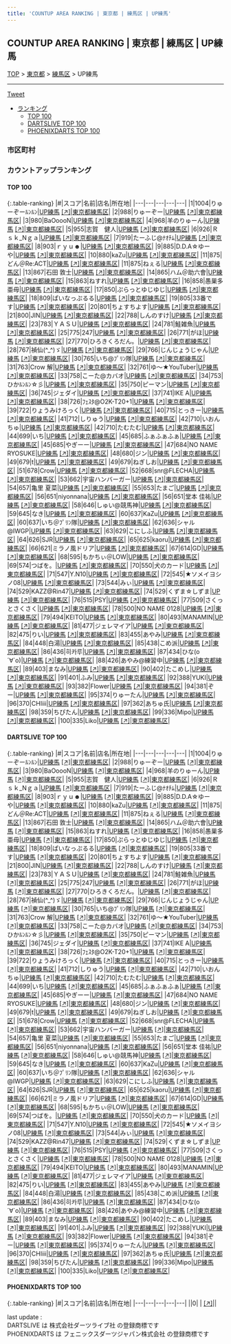 ```yaml
---
title: 'COUNTUP AREA RANKING | 東京都 | 練馬区 | UP練馬'
---
```

## COUNTUP AREA RANKING | 東京都 | 練馬区 | UP練馬

[TOP](/darts/rank/) > [東京都](/darts/rank/東京都/) > [練馬区](/darts/rank/東京都/練馬区/) > UP練馬

___

<a href="https://twitter.com/share?ref_src=twsrc%5Etfw" data-text="COUNTUP AREA RANKING | 東京都練馬区UP練馬" class="twitter-share-button" data-hashtags="DARTSLIVE,PHOENIXDARTS,darts,ダーツ" data-show-count="false">Tweet</a>

* [ランキング](#カウントアップランキング)
    * [TOP 100](#top-100)
    * [DARTSLIVE TOP 100](#dartslive-top-100)
    * [PHOENIXDARTS TOP 100](#phoenixdarts-top-100)

### 市区町村

<ul>

</ul>

### カウントアップランキング

#### TOP 100



{:.table-ranking}
|#|スコア|名前|店名|所在地|
|---|---|---|---|---|
|1|1004|<span class="rank-name-dl">りゅーぞーﾙﾝﾙﾝ</span>|<a href="/darts/rank/shops/e442c3421eeb01bbfec1ae84bb28bd87.html">UP練馬</a> <a href="https://search.dartslive.com/jp/shop/e442c3421eeb01bbfec1ae84bb28bd87">[↗]</a>|<a href="/darts/rank/東京都/練馬区">東京都練馬区</a>|
|2|988|<span class="rank-name-dl">りゅーぞー</span>|<a href="/darts/rank/shops/e442c3421eeb01bbfec1ae84bb28bd87.html">UP練馬</a> <a href="https://search.dartslive.com/jp/shop/e442c3421eeb01bbfec1ae84bb28bd87">[↗]</a>|<a href="/darts/rank/東京都/練馬区">東京都練馬区</a>|
|3|980|<span class="rank-name-dl">BaOoooN</span>|<a href="/darts/rank/shops/e442c3421eeb01bbfec1ae84bb28bd87.html">UP練馬</a> <a href="https://search.dartslive.com/jp/shop/e442c3421eeb01bbfec1ae84bb28bd87">[↗]</a>|<a href="/darts/rank/東京都/練馬区">東京都練馬区</a>|
|4|968|<span class="rank-name-dl">羊のりゅーん</span>|<a href="/darts/rank/shops/e442c3421eeb01bbfec1ae84bb28bd87.html">UP練馬</a> <a href="https://search.dartslive.com/jp/shop/e442c3421eeb01bbfec1ae84bb28bd87">[↗]</a>|<a href="/darts/rank/東京都/練馬区">東京都練馬区</a>|
|5|955|<span class="rank-name-dl">志賀　健人</span>|<a href="/darts/rank/shops/e442c3421eeb01bbfec1ae84bb28bd87.html">UP練馬</a> <a href="https://search.dartslive.com/jp/shop/e442c3421eeb01bbfec1ae84bb28bd87">[↗]</a>|<a href="/darts/rank/東京都/練馬区">東京都練馬区</a>|
|6|926|<span class="rank-name-dl">Ｒｓｋ_Nｇａ</span>|<a href="/darts/rank/shops/e442c3421eeb01bbfec1ae84bb28bd87.html">UP練馬</a> <a href="https://search.dartslive.com/jp/shop/e442c3421eeb01bbfec1ae84bb28bd87">[↗]</a>|<a href="/darts/rank/東京都/練馬区">東京都練馬区</a>|
|7|919|<span class="rank-name-dl">たーふじ@ﾅｵﾁﾑ</span>|<a href="/darts/rank/shops/e442c3421eeb01bbfec1ae84bb28bd87.html">UP練馬</a> <a href="https://search.dartslive.com/jp/shop/e442c3421eeb01bbfec1ae84bb28bd87">[↗]</a>|<a href="/darts/rank/東京都/練馬区">東京都練馬区</a>|
|8|903|<span class="rank-name-dl">ｒｙｕ☻</span>|<a href="/darts/rank/shops/e442c3421eeb01bbfec1ae84bb28bd87.html">UP練馬</a> <a href="https://search.dartslive.com/jp/shop/e442c3421eeb01bbfec1ae84bb28bd87">[↗]</a>|<a href="/darts/rank/東京都/練馬区">東京都練馬区</a>|
|9|885|<span class="rank-name-dl">D.D.A☆ゆーや</span>|<a href="/darts/rank/shops/e442c3421eeb01bbfec1ae84bb28bd87.html">UP練馬</a> <a href="https://search.dartslive.com/jp/shop/e442c3421eeb01bbfec1ae84bb28bd87">[↗]</a>|<a href="/darts/rank/東京都/練馬区">東京都練馬区</a>|
|10|880|<span class="rank-name-dl">kaZu</span>|<a href="/darts/rank/shops/e442c3421eeb01bbfec1ae84bb28bd87.html">UP練馬</a> <a href="https://search.dartslive.com/jp/shop/e442c3421eeb01bbfec1ae84bb28bd87">[↗]</a>|<a href="/darts/rank/東京都/練馬区">東京都練馬区</a>|
|11|875|<span class="rank-name-dl">どん＠Re:ACT</span>|<a href="/darts/rank/shops/e442c3421eeb01bbfec1ae84bb28bd87.html">UP練馬</a> <a href="https://search.dartslive.com/jp/shop/e442c3421eeb01bbfec1ae84bb28bd87">[↗]</a>|<a href="/darts/rank/東京都/練馬区">東京都練馬区</a>|
|11|875|<span class="rank-name-dl">ねぇる</span>|<a href="/darts/rank/shops/e442c3421eeb01bbfec1ae84bb28bd87.html">UP練馬</a> <a href="https://search.dartslive.com/jp/shop/e442c3421eeb01bbfec1ae84bb28bd87">[↗]</a>|<a href="/darts/rank/東京都/練馬区">東京都練馬区</a>|
|13|867|<span class="rank-name-dl">石田 敦士</span>|<a href="/darts/rank/shops/e442c3421eeb01bbfec1ae84bb28bd87.html">UP練馬</a> <a href="https://search.dartslive.com/jp/shop/e442c3421eeb01bbfec1ae84bb28bd87">[↗]</a>|<a href="/darts/rank/東京都/練馬区">東京都練馬区</a>|
|14|865|<span class="rank-name-dl">ハム＠助六會</span>|<a href="/darts/rank/shops/e442c3421eeb01bbfec1ae84bb28bd87.html">UP練馬</a> <a href="https://search.dartslive.com/jp/shop/e442c3421eeb01bbfec1ae84bb28bd87">[↗]</a>|<a href="/darts/rank/東京都/練馬区">東京都練馬区</a>|
|15|863|<span class="rank-name-dl">ねすれ</span>|<a href="/darts/rank/shops/e442c3421eeb01bbfec1ae84bb28bd87.html">UP練馬</a> <a href="https://search.dartslive.com/jp/shop/e442c3421eeb01bbfec1ae84bb28bd87">[↗]</a>|<a href="/darts/rank/東京都/練馬区">東京都練馬区</a>|
|16|858|<span class="rank-name-dl">愚巣多亜毋</span>|<a href="/darts/rank/shops/e442c3421eeb01bbfec1ae84bb28bd87.html">UP練馬</a> <a href="https://search.dartslive.com/jp/shop/e442c3421eeb01bbfec1ae84bb28bd87">[↗]</a>|<a href="/darts/rank/東京都/練馬区">東京都練馬区</a>|
|17|850|<span class="rank-name-dl">ぷらっとゆじゆじ</span>|<a href="/darts/rank/shops/e442c3421eeb01bbfec1ae84bb28bd87.html">UP練馬</a> <a href="https://search.dartslive.com/jp/shop/e442c3421eeb01bbfec1ae84bb28bd87">[↗]</a>|<a href="/darts/rank/東京都/練馬区">東京都練馬区</a>|
|18|809|<span class="rank-name-dl">ぱいなっぷるる</span>|<a href="/darts/rank/shops/e442c3421eeb01bbfec1ae84bb28bd87.html">UP練馬</a> <a href="https://search.dartslive.com/jp/shop/e442c3421eeb01bbfec1ae84bb28bd87">[↗]</a>|<a href="/darts/rank/東京都/練馬区">東京都練馬区</a>|
|19|805|<span class="rank-name-dl">33番です</span>|<a href="/darts/rank/shops/e442c3421eeb01bbfec1ae84bb28bd87.html">UP練馬</a> <a href="https://search.dartslive.com/jp/shop/e442c3421eeb01bbfec1ae84bb28bd87">[↗]</a>|<a href="/darts/rank/東京都/練馬区">東京都練馬区</a>|
|20|801|<span class="rank-name-dl">ちょすちよす</span>|<a href="/darts/rank/shops/e442c3421eeb01bbfec1ae84bb28bd87.html">UP練馬</a> <a href="https://search.dartslive.com/jp/shop/e442c3421eeb01bbfec1ae84bb28bd87">[↗]</a>|<a href="/darts/rank/東京都/練馬区">東京都練馬区</a>|
|21|800|<span class="rank-name-dl">JIN</span>|<a href="/darts/rank/shops/e442c3421eeb01bbfec1ae84bb28bd87.html">UP練馬</a> <a href="https://search.dartslive.com/jp/shop/e442c3421eeb01bbfec1ae84bb28bd87">[↗]</a>|<a href="/darts/rank/東京都/練馬区">東京都練馬区</a>|
|22|788|<span class="rank-name-dl">しんのすけ</span>|<a href="/darts/rank/shops/e442c3421eeb01bbfec1ae84bb28bd87.html">UP練馬</a> <a href="https://search.dartslive.com/jp/shop/e442c3421eeb01bbfec1ae84bb28bd87">[↗]</a>|<a href="/darts/rank/東京都/練馬区">東京都練馬区</a>|
|23|783|<span class="rank-name-dl">ＹＡＳＵ</span>|<a href="/darts/rank/shops/e442c3421eeb01bbfec1ae84bb28bd87.html">UP練馬</a> <a href="https://search.dartslive.com/jp/shop/e442c3421eeb01bbfec1ae84bb28bd87">[↗]</a>|<a href="/darts/rank/東京都/練馬区">東京都練馬区</a>|
|24|781|<span class="rank-name-dl">鮭雑魚</span>|<a href="/darts/rank/shops/e442c3421eeb01bbfec1ae84bb28bd87.html">UP練馬</a> <a href="https://search.dartslive.com/jp/shop/e442c3421eeb01bbfec1ae84bb28bd87">[↗]</a>|<a href="/darts/rank/東京都/練馬区">東京都練馬区</a>|
|25|775|<span class="rank-name-dl">247</span>|<a href="/darts/rank/shops/e442c3421eeb01bbfec1ae84bb28bd87.html">UP練馬</a> <a href="https://search.dartslive.com/jp/shop/e442c3421eeb01bbfec1ae84bb28bd87">[↗]</a>|<a href="/darts/rank/東京都/練馬区">東京都練馬区</a>|
|26|771|<span class="rank-name-dl">がほ</span>|<a href="/darts/rank/shops/e442c3421eeb01bbfec1ae84bb28bd87.html">UP練馬</a> <a href="https://search.dartslive.com/jp/shop/e442c3421eeb01bbfec1ae84bb28bd87">[↗]</a>|<a href="/darts/rank/東京都/練馬区">東京都練馬区</a>|
|27|770|<span class="rank-name-dl">ひろきくろだん。</span>|<a href="/darts/rank/shops/e442c3421eeb01bbfec1ae84bb28bd87.html">UP練馬</a> <a href="https://search.dartslive.com/jp/shop/e442c3421eeb01bbfec1ae84bb28bd87">[↗]</a>|<a href="/darts/rank/東京都/練馬区">東京都練馬区</a>|
|28|767|<span class="rank-name-dl">禎仙(^_^)ゞ</span>|<a href="/darts/rank/shops/e442c3421eeb01bbfec1ae84bb28bd87.html">UP練馬</a> <a href="https://search.dartslive.com/jp/shop/e442c3421eeb01bbfec1ae84bb28bd87">[↗]</a>|<a href="/darts/rank/東京都/練馬区">東京都練馬区</a>|
|29|766|<span class="rank-name-dl">じんじょうじゃん</span>|<a href="/darts/rank/shops/e442c3421eeb01bbfec1ae84bb28bd87.html">UP練馬</a> <a href="https://search.dartslive.com/jp/shop/e442c3421eeb01bbfec1ae84bb28bd87">[↗]</a>|<a href="/darts/rank/東京都/練馬区">東京都練馬区</a>|
|30|765|<span class="rank-name-dl">いち@ﾌﾟﾘﾝ隊</span>|<a href="/darts/rank/shops/e442c3421eeb01bbfec1ae84bb28bd87.html">UP練馬</a> <a href="https://search.dartslive.com/jp/shop/e442c3421eeb01bbfec1ae84bb28bd87">[↗]</a>|<a href="/darts/rank/東京都/練馬区">東京都練馬区</a>|
|31|763|<span class="rank-name-dl">Crow 解</span>|<a href="/darts/rank/shops/e442c3421eeb01bbfec1ae84bb28bd87.html">UP練馬</a> <a href="https://search.dartslive.com/jp/shop/e442c3421eeb01bbfec1ae84bb28bd87">[↗]</a>|<a href="/darts/rank/東京都/練馬区">東京都練馬区</a>|
|32|761|<span class="rank-name-dl">ゆ〜★YouTuber</span>|<a href="/darts/rank/shops/e442c3421eeb01bbfec1ae84bb28bd87.html">UP練馬</a> <a href="https://search.dartslive.com/jp/shop/e442c3421eeb01bbfec1ae84bb28bd87">[↗]</a>|<a href="/darts/rank/東京都/練馬区">東京都練馬区</a>|
|33|758|<span class="rank-name-dl">こーた@カバオ</span>|<a href="/darts/rank/shops/e442c3421eeb01bbfec1ae84bb28bd87.html">UP練馬</a> <a href="https://search.dartslive.com/jp/shop/e442c3421eeb01bbfec1ae84bb28bd87">[↗]</a>|<a href="/darts/rank/東京都/練馬区">東京都練馬区</a>|
|34|753|<span class="rank-name-dl">ひかﾙﾝﾙﾝ☆彡</span>|<a href="/darts/rank/shops/e442c3421eeb01bbfec1ae84bb28bd87.html">UP練馬</a> <a href="https://search.dartslive.com/jp/shop/e442c3421eeb01bbfec1ae84bb28bd87">[↗]</a>|<a href="/darts/rank/東京都/練馬区">東京都練馬区</a>|
|35|750|<span class="rank-name-dl">ピーマン</span>|<a href="/darts/rank/shops/e442c3421eeb01bbfec1ae84bb28bd87.html">UP練馬</a> <a href="https://search.dartslive.com/jp/shop/e442c3421eeb01bbfec1ae84bb28bd87">[↗]</a>|<a href="/darts/rank/東京都/練馬区">東京都練馬区</a>|
|36|745|<span class="rank-name-dl">ジェダイ</span>|<a href="/darts/rank/shops/e442c3421eeb01bbfec1ae84bb28bd87.html">UP練馬</a> <a href="https://search.dartslive.com/jp/shop/e442c3421eeb01bbfec1ae84bb28bd87">[↗]</a>|<a href="/darts/rank/東京都/練馬区">東京都練馬区</a>|
|37|741|<span class="rank-name-dl">IKE A</span>|<a href="/darts/rank/shops/e442c3421eeb01bbfec1ae84bb28bd87.html">UP練馬</a> <a href="https://search.dartslive.com/jp/shop/e442c3421eeb01bbfec1ae84bb28bd87">[↗]</a>|<a href="/darts/rank/東京都/練馬区">東京都練馬区</a>|
|38|726|<span class="rank-name-dl">ﾌｪｽﾀ@O2K-T20+1</span>|<a href="/darts/rank/shops/e442c3421eeb01bbfec1ae84bb28bd87.html">UP練馬</a> <a href="https://search.dartslive.com/jp/shop/e442c3421eeb01bbfec1ae84bb28bd87">[↗]</a>|<a href="/darts/rank/東京都/練馬区">東京都練馬区</a>|
|39|722|<span class="rank-name-dl">りょうみけろっく</span>|<a href="/darts/rank/shops/e442c3421eeb01bbfec1ae84bb28bd87.html">UP練馬</a> <a href="https://search.dartslive.com/jp/shop/e442c3421eeb01bbfec1ae84bb28bd87">[↗]</a>|<a href="/darts/rank/東京都/練馬区">東京都練馬区</a>|
|40|715|<span class="rank-name-dl">とっきー</span>|<a href="/darts/rank/shops/e442c3421eeb01bbfec1ae84bb28bd87.html">UP練馬</a> <a href="https://search.dartslive.com/jp/shop/e442c3421eeb01bbfec1ae84bb28bd87">[↗]</a>|<a href="/darts/rank/東京都/練馬区">東京都練馬区</a>|
|41|712|<span class="rank-name-dl">しりゅう</span>|<a href="/darts/rank/shops/e442c3421eeb01bbfec1ae84bb28bd87.html">UP練馬</a> <a href="https://search.dartslive.com/jp/shop/e442c3421eeb01bbfec1ae84bb28bd87">[↗]</a>|<a href="/darts/rank/東京都/練馬区">東京都練馬区</a>|
|42|710|<span class="rank-name-dl">いおんちゅ</span>|<a href="/darts/rank/shops/e442c3421eeb01bbfec1ae84bb28bd87.html">UP練馬</a> <a href="https://search.dartslive.com/jp/shop/e442c3421eeb01bbfec1ae84bb28bd87">[↗]</a>|<a href="/darts/rank/東京都/練馬区">東京都練馬区</a>|
|42|710|<span class="rank-name-dl">たむたむ</span>|<a href="/darts/rank/shops/e442c3421eeb01bbfec1ae84bb28bd87.html">UP練馬</a> <a href="https://search.dartslive.com/jp/shop/e442c3421eeb01bbfec1ae84bb28bd87">[↗]</a>|<a href="/darts/rank/東京都/練馬区">東京都練馬区</a>|
|44|699|<span class="rank-name-dl">いち</span>|<a href="/darts/rank/shops/e442c3421eeb01bbfec1ae84bb28bd87.html">UP練馬</a> <a href="https://search.dartslive.com/jp/shop/e442c3421eeb01bbfec1ae84bb28bd87">[↗]</a>|<a href="/darts/rank/東京都/練馬区">東京都練馬区</a>|
|45|685|<span class="rank-name-dl">ふぁふぁふぁ</span>|<a href="/darts/rank/shops/e442c3421eeb01bbfec1ae84bb28bd87.html">UP練馬</a> <a href="https://search.dartslive.com/jp/shop/e442c3421eeb01bbfec1ae84bb28bd87">[↗]</a>|<a href="/darts/rank/東京都/練馬区">東京都練馬区</a>|
|45|685|<span class="rank-name-dl">やぎーー</span>|<a href="/darts/rank/shops/e442c3421eeb01bbfec1ae84bb28bd87.html">UP練馬</a> <a href="https://search.dartslive.com/jp/shop/e442c3421eeb01bbfec1ae84bb28bd87">[↗]</a>|<a href="/darts/rank/東京都/練馬区">東京都練馬区</a>|
|47|684|<span class="rank-name-dl">NO NAME RYOSUKE</span>|<a href="/darts/rank/shops/e442c3421eeb01bbfec1ae84bb28bd87.html">UP練馬</a> <a href="https://search.dartslive.com/jp/shop/e442c3421eeb01bbfec1ae84bb28bd87">[↗]</a>|<a href="/darts/rank/東京都/練馬区">東京都練馬区</a>|
|48|680|<span class="rank-name-dl">ジン</span>|<a href="/darts/rank/shops/e442c3421eeb01bbfec1ae84bb28bd87.html">UP練馬</a> <a href="https://search.dartslive.com/jp/shop/e442c3421eeb01bbfec1ae84bb28bd87">[↗]</a>|<a href="/darts/rank/東京都/練馬区">東京都練馬区</a>|
|49|679|<span class="rank-name-dl">t</span>|<a href="/darts/rank/shops/e442c3421eeb01bbfec1ae84bb28bd87.html">UP練馬</a> <a href="https://search.dartslive.com/jp/shop/e442c3421eeb01bbfec1ae84bb28bd87">[↗]</a>|<a href="/darts/rank/東京都/練馬区">東京都練馬区</a>|
|49|679|<span class="rank-name-dl">ねぎしお</span>|<a href="/darts/rank/shops/e442c3421eeb01bbfec1ae84bb28bd87.html">UP練馬</a> <a href="https://search.dartslive.com/jp/shop/e442c3421eeb01bbfec1ae84bb28bd87">[↗]</a>|<a href="/darts/rank/東京都/練馬区">東京都練馬区</a>|
|51|678|<span class="rank-name-dl">Crow</span>|<a href="/darts/rank/shops/e442c3421eeb01bbfec1ae84bb28bd87.html">UP練馬</a> <a href="https://search.dartslive.com/jp/shop/e442c3421eeb01bbfec1ae84bb28bd87">[↗]</a>|<a href="/darts/rank/東京都/練馬区">東京都練馬区</a>|
|52|668|<span class="rank-name-dl">snr@FLECHA</span>|<a href="/darts/rank/shops/e442c3421eeb01bbfec1ae84bb28bd87.html">UP練馬</a> <a href="https://search.dartslive.com/jp/shop/e442c3421eeb01bbfec1ae84bb28bd87">[↗]</a>|<a href="/darts/rank/東京都/練馬区">東京都練馬区</a>|
|53|662|<span class="rank-name-dl">宇宙ハンバーガー</span>|<a href="/darts/rank/shops/e442c3421eeb01bbfec1ae84bb28bd87.html">UP練馬</a> <a href="https://search.dartslive.com/jp/shop/e442c3421eeb01bbfec1ae84bb28bd87">[↗]</a>|<a href="/darts/rank/東京都/練馬区">東京都練馬区</a>|
|54|657|<span class="rank-name-dl">亀里 夏菜</span>|<a href="/darts/rank/shops/e442c3421eeb01bbfec1ae84bb28bd87.html">UP練馬</a> <a href="https://search.dartslive.com/jp/shop/e442c3421eeb01bbfec1ae84bb28bd87">[↗]</a>|<a href="/darts/rank/東京都/練馬区">東京都練馬区</a>|
|55|653|<span class="rank-name-dl">たまご</span>|<a href="/darts/rank/shops/e442c3421eeb01bbfec1ae84bb28bd87.html">UP練馬</a> <a href="https://search.dartslive.com/jp/shop/e442c3421eeb01bbfec1ae84bb28bd87">[↗]</a>|<a href="/darts/rank/東京都/練馬区">東京都練馬区</a>|
|56|651|<span class="rank-name-dl">niyonnana</span>|<a href="/darts/rank/shops/e442c3421eeb01bbfec1ae84bb28bd87.html">UP練馬</a> <a href="https://search.dartslive.com/jp/shop/e442c3421eeb01bbfec1ae84bb28bd87">[↗]</a>|<a href="/darts/rank/東京都/練馬区">東京都練馬区</a>|
|56|651|<span class="rank-name-dl">堂本 佳祐</span>|<a href="/darts/rank/shops/e442c3421eeb01bbfec1ae84bb28bd87.html">UP練馬</a> <a href="https://search.dartslive.com/jp/shop/e442c3421eeb01bbfec1ae84bb28bd87">[↗]</a>|<a href="/darts/rank/東京都/練馬区">東京都練馬区</a>|
|58|646|<span class="rank-name-dl">しゅい@競馬神</span>|<a href="/darts/rank/shops/e442c3421eeb01bbfec1ae84bb28bd87.html">UP練馬</a> <a href="https://search.dartslive.com/jp/shop/e442c3421eeb01bbfec1ae84bb28bd87">[↗]</a>|<a href="/darts/rank/東京都/練馬区">東京都練馬区</a>|
|59|645|<span class="rank-name-dl">なき</span>|<a href="/darts/rank/shops/e442c3421eeb01bbfec1ae84bb28bd87.html">UP練馬</a> <a href="https://search.dartslive.com/jp/shop/e442c3421eeb01bbfec1ae84bb28bd87">[↗]</a>|<a href="/darts/rank/東京都/練馬区">東京都練馬区</a>|
|60|637|<span class="rank-name-dl">KaZu</span>|<a href="/darts/rank/shops/e442c3421eeb01bbfec1ae84bb28bd87.html">UP練馬</a> <a href="https://search.dartslive.com/jp/shop/e442c3421eeb01bbfec1ae84bb28bd87">[↗]</a>|<a href="/darts/rank/東京都/練馬区">東京都練馬区</a>|
|60|637|<span class="rank-name-dl">いち＠ﾌﾟﾘﾝ隊</span>|<a href="/darts/rank/shops/e442c3421eeb01bbfec1ae84bb28bd87.html">UP練馬</a> <a href="https://search.dartslive.com/jp/shop/e442c3421eeb01bbfec1ae84bb28bd87">[↗]</a>|<a href="/darts/rank/東京都/練馬区">東京都練馬区</a>|
|62|636|<span class="rank-name-dl">シャル@IWGP</span>|<a href="/darts/rank/shops/e442c3421eeb01bbfec1ae84bb28bd87.html">UP練馬</a> <a href="https://search.dartslive.com/jp/shop/e442c3421eeb01bbfec1ae84bb28bd87">[↗]</a>|<a href="/darts/rank/東京都/練馬区">東京都練馬区</a>|
|63|629|<span class="rank-name-dl">こにしふ</span>|<a href="/darts/rank/shops/e442c3421eeb01bbfec1ae84bb28bd87.html">UP練馬</a> <a href="https://search.dartslive.com/jp/shop/e442c3421eeb01bbfec1ae84bb28bd87">[↗]</a>|<a href="/darts/rank/東京都/練馬区">東京都練馬区</a>|
|64|626|<span class="rank-name-dl">SJR</span>|<a href="/darts/rank/shops/e442c3421eeb01bbfec1ae84bb28bd87.html">UP練馬</a> <a href="https://search.dartslive.com/jp/shop/e442c3421eeb01bbfec1ae84bb28bd87">[↗]</a>|<a href="/darts/rank/東京都/練馬区">東京都練馬区</a>|
|65|625|<span class="rank-name-dl">kaoru</span>|<a href="/darts/rank/shops/e442c3421eeb01bbfec1ae84bb28bd87.html">UP練馬</a> <a href="https://search.dartslive.com/jp/shop/e442c3421eeb01bbfec1ae84bb28bd87">[↗]</a>|<a href="/darts/rank/東京都/練馬区">東京都練馬区</a>|
|66|621|<span class="rank-name-dl">ミラノ風ドリア</span>|<a href="/darts/rank/shops/e442c3421eeb01bbfec1ae84bb28bd87.html">UP練馬</a> <a href="https://search.dartslive.com/jp/shop/e442c3421eeb01bbfec1ae84bb28bd87">[↗]</a>|<a href="/darts/rank/東京都/練馬区">東京都練馬区</a>|
|67|614|<span class="rank-name-dl">GD</span>|<a href="/darts/rank/shops/e442c3421eeb01bbfec1ae84bb28bd87.html">UP練馬</a> <a href="https://search.dartslive.com/jp/shop/e442c3421eeb01bbfec1ae84bb28bd87">[↗]</a>|<a href="/darts/rank/東京都/練馬区">東京都練馬区</a>|
|68|595|<span class="rank-name-dl">もかちぃ＠LOW</span>|<a href="/darts/rank/shops/e442c3421eeb01bbfec1ae84bb28bd87.html">UP練馬</a> <a href="https://search.dartslive.com/jp/shop/e442c3421eeb01bbfec1ae84bb28bd87">[↗]</a>|<a href="/darts/rank/東京都/練馬区">東京都練馬区</a>|
|69|574|<span class="rank-name-dl">つばを。</span>|<a href="/darts/rank/shops/e442c3421eeb01bbfec1ae84bb28bd87.html">UP練馬</a> <a href="https://search.dartslive.com/jp/shop/e442c3421eeb01bbfec1ae84bb28bd87">[↗]</a>|<a href="/darts/rank/東京都/練馬区">東京都練馬区</a>|
|70|550|<span class="rank-name-dl">犬のカード</span>|<a href="/darts/rank/shops/e442c3421eeb01bbfec1ae84bb28bd87.html">UP練馬</a> <a href="https://search.dartslive.com/jp/shop/e442c3421eeb01bbfec1ae84bb28bd87">[↗]</a>|<a href="/darts/rank/東京都/練馬区">東京都練馬区</a>|
|71|547|<span class="rank-name-dl">Y.N10</span>|<a href="/darts/rank/shops/e442c3421eeb01bbfec1ae84bb28bd87.html">UP練馬</a> <a href="https://search.dartslive.com/jp/shop/e442c3421eeb01bbfec1ae84bb28bd87">[↗]</a>|<a href="/darts/rank/東京都/練馬区">東京都練馬区</a>|
|72|545|<span class="rank-name-dl">★ソメイヨシノ08</span>|<a href="/darts/rank/shops/e442c3421eeb01bbfec1ae84bb28bd87.html">UP練馬</a> <a href="https://search.dartslive.com/jp/shop/e442c3421eeb01bbfec1ae84bb28bd87">[↗]</a>|<a href="/darts/rank/東京都/練馬区">東京都練馬区</a>|
|73|544|<span class="rank-name-dl">みぃ</span>|<a href="/darts/rank/shops/e442c3421eeb01bbfec1ae84bb28bd87.html">UP練馬</a> <a href="https://search.dartslive.com/jp/shop/e442c3421eeb01bbfec1ae84bb28bd87">[↗]</a>|<a href="/darts/rank/東京都/練馬区">東京都練馬区</a>|
|74|529|<span class="rank-name-dl">KAZZ@Rin47</span>|<a href="/darts/rank/shops/e442c3421eeb01bbfec1ae84bb28bd87.html">UP練馬</a> <a href="https://search.dartslive.com/jp/shop/e442c3421eeb01bbfec1ae84bb28bd87">[↗]</a>|<a href="/darts/rank/東京都/練馬区">東京都練馬区</a>|
|74|529|<span class="rank-name-dl">くずま☆しずま</span>|<a href="/darts/rank/shops/e442c3421eeb01bbfec1ae84bb28bd87.html">UP練馬</a> <a href="https://search.dartslive.com/jp/shop/e442c3421eeb01bbfec1ae84bb28bd87">[↗]</a>|<a href="/darts/rank/東京都/練馬区">東京都練馬区</a>|
|76|515|<span class="rank-name-dl">PSY</span>|<a href="/darts/rank/shops/e442c3421eeb01bbfec1ae84bb28bd87.html">UP練馬</a> <a href="https://search.dartslive.com/jp/shop/e442c3421eeb01bbfec1ae84bb28bd87">[↗]</a>|<a href="/darts/rank/東京都/練馬区">東京都練馬区</a>|
|77|509|<span class="rank-name-dl">さくっとさくさく</span>|<a href="/darts/rank/shops/e442c3421eeb01bbfec1ae84bb28bd87.html">UP練馬</a> <a href="https://search.dartslive.com/jp/shop/e442c3421eeb01bbfec1ae84bb28bd87">[↗]</a>|<a href="/darts/rank/東京都/練馬区">東京都練馬区</a>|
|78|500|<span class="rank-name-dl">NO NAME 0128</span>|<a href="/darts/rank/shops/e442c3421eeb01bbfec1ae84bb28bd87.html">UP練馬</a> <a href="https://search.dartslive.com/jp/shop/e442c3421eeb01bbfec1ae84bb28bd87">[↗]</a>|<a href="/darts/rank/東京都/練馬区">東京都練馬区</a>|
|79|494|<span class="rank-name-dl">KEITO</span>|<a href="/darts/rank/shops/e442c3421eeb01bbfec1ae84bb28bd87.html">UP練馬</a> <a href="https://search.dartslive.com/jp/shop/e442c3421eeb01bbfec1ae84bb28bd87">[↗]</a>|<a href="/darts/rank/東京都/練馬区">東京都練馬区</a>|
|80|493|<span class="rank-name-dl">MANAMIN</span>|<a href="/darts/rank/shops/e442c3421eeb01bbfec1ae84bb28bd87.html">UP練馬</a> <a href="https://search.dartslive.com/jp/shop/e442c3421eeb01bbfec1ae84bb28bd87">[↗]</a>|<a href="/darts/rank/東京都/練馬区">東京都練馬区</a>|
|81|477|<span class="rank-name-dl">ジェレマイア</span>|<a href="/darts/rank/shops/e442c3421eeb01bbfec1ae84bb28bd87.html">UP練馬</a> <a href="https://search.dartslive.com/jp/shop/e442c3421eeb01bbfec1ae84bb28bd87">[↗]</a>|<a href="/darts/rank/東京都/練馬区">東京都練馬区</a>|
|82|475|<span class="rank-name-dl">りい</span>|<a href="/darts/rank/shops/e442c3421eeb01bbfec1ae84bb28bd87.html">UP練馬</a> <a href="https://search.dartslive.com/jp/shop/e442c3421eeb01bbfec1ae84bb28bd87">[↗]</a>|<a href="/darts/rank/東京都/練馬区">東京都練馬区</a>|
|83|455|<span class="rank-name-dl">あやみ</span>|<a href="/darts/rank/shops/e442c3421eeb01bbfec1ae84bb28bd87.html">UP練馬</a> <a href="https://search.dartslive.com/jp/shop/e442c3421eeb01bbfec1ae84bb28bd87">[↗]</a>|<a href="/darts/rank/東京都/練馬区">東京都練馬区</a>|
|84|448|<span class="rank-name-dl">白湯</span>|<a href="/darts/rank/shops/e442c3421eeb01bbfec1ae84bb28bd87.html">UP練馬</a> <a href="https://search.dartslive.com/jp/shop/e442c3421eeb01bbfec1ae84bb28bd87">[↗]</a>|<a href="/darts/rank/東京都/練馬区">東京都練馬区</a>|
|85|438|<span class="rank-name-dl">こめ派</span>|<a href="/darts/rank/shops/e442c3421eeb01bbfec1ae84bb28bd87.html">UP練馬</a> <a href="https://search.dartslive.com/jp/shop/e442c3421eeb01bbfec1ae84bb28bd87">[↗]</a>|<a href="/darts/rank/東京都/練馬区">東京都練馬区</a>|
|86|436|<span class="rank-name-dl">히카루</span>|<a href="/darts/rank/shops/e442c3421eeb01bbfec1ae84bb28bd87.html">UP練馬</a> <a href="https://search.dartslive.com/jp/shop/e442c3421eeb01bbfec1ae84bb28bd87">[↗]</a>|<a href="/darts/rank/東京都/練馬区">東京都練馬区</a>|
|87|434|<span class="rank-name-dl">ひな(о´∀`о)</span>|<a href="/darts/rank/shops/e442c3421eeb01bbfec1ae84bb28bd87.html">UP練馬</a> <a href="https://search.dartslive.com/jp/shop/e442c3421eeb01bbfec1ae84bb28bd87">[↗]</a>|<a href="/darts/rank/東京都/練馬区">東京都練馬区</a>|
|88|426|<span class="rank-name-dl">あやみ@練習中</span>|<a href="/darts/rank/shops/e442c3421eeb01bbfec1ae84bb28bd87.html">UP練馬</a> <a href="https://search.dartslive.com/jp/shop/e442c3421eeb01bbfec1ae84bb28bd87">[↗]</a>|<a href="/darts/rank/東京都/練馬区">東京都練馬区</a>|
|89|403|<span class="rank-name-dl">まなみ</span>|<a href="/darts/rank/shops/e442c3421eeb01bbfec1ae84bb28bd87.html">UP練馬</a> <a href="https://search.dartslive.com/jp/shop/e442c3421eeb01bbfec1ae84bb28bd87">[↗]</a>|<a href="/darts/rank/東京都/練馬区">東京都練馬区</a>|
|90|402|<span class="rank-name-dl">たこめし</span>|<a href="/darts/rank/shops/e442c3421eeb01bbfec1ae84bb28bd87.html">UP練馬</a> <a href="https://search.dartslive.com/jp/shop/e442c3421eeb01bbfec1ae84bb28bd87">[↗]</a>|<a href="/darts/rank/東京都/練馬区">東京都練馬区</a>|
|91|401|<span class="rank-name-dl">ふみ</span>|<a href="/darts/rank/shops/e442c3421eeb01bbfec1ae84bb28bd87.html">UP練馬</a> <a href="https://search.dartslive.com/jp/shop/e442c3421eeb01bbfec1ae84bb28bd87">[↗]</a>|<a href="/darts/rank/東京都/練馬区">東京都練馬区</a>|
|92|388|<span class="rank-name-dl">YUKI</span>|<a href="/darts/rank/shops/e442c3421eeb01bbfec1ae84bb28bd87.html">UP練馬</a> <a href="https://search.dartslive.com/jp/shop/e442c3421eeb01bbfec1ae84bb28bd87">[↗]</a>|<a href="/darts/rank/東京都/練馬区">東京都練馬区</a>|
|93|382|<span class="rank-name-dl">Flower</span>|<a href="/darts/rank/shops/e442c3421eeb01bbfec1ae84bb28bd87.html">UP練馬</a> <a href="https://search.dartslive.com/jp/shop/e442c3421eeb01bbfec1ae84bb28bd87">[↗]</a>|<a href="/darts/rank/東京都/練馬区">東京都練馬区</a>|
|94|381|<span class="rank-name-dl">ぞー</span>|<a href="/darts/rank/shops/e442c3421eeb01bbfec1ae84bb28bd87.html">UP練馬</a> <a href="https://search.dartslive.com/jp/shop/e442c3421eeb01bbfec1ae84bb28bd87">[↗]</a>|<a href="/darts/rank/東京都/練馬区">東京都練馬区</a>|
|95|374|<span class="rank-name-dl">りゅーたん</span>|<a href="/darts/rank/shops/e442c3421eeb01bbfec1ae84bb28bd87.html">UP練馬</a> <a href="https://search.dartslive.com/jp/shop/e442c3421eeb01bbfec1ae84bb28bd87">[↗]</a>|<a href="/darts/rank/東京都/練馬区">東京都練馬区</a>|
|96|370|<span class="rank-name-dl">CHIiii</span>|<a href="/darts/rank/shops/e442c3421eeb01bbfec1ae84bb28bd87.html">UP練馬</a> <a href="https://search.dartslive.com/jp/shop/e442c3421eeb01bbfec1ae84bb28bd87">[↗]</a>|<a href="/darts/rank/東京都/練馬区">東京都練馬区</a>|
|97|362|<span class="rank-name-dl">あちゅ氏</span>|<a href="/darts/rank/shops/e442c3421eeb01bbfec1ae84bb28bd87.html">UP練馬</a> <a href="https://search.dartslive.com/jp/shop/e442c3421eeb01bbfec1ae84bb28bd87">[↗]</a>|<a href="/darts/rank/東京都/練馬区">東京都練馬区</a>|
|98|359|<span class="rank-name-dl">ちぴたん</span>|<a href="/darts/rank/shops/e442c3421eeb01bbfec1ae84bb28bd87.html">UP練馬</a> <a href="https://search.dartslive.com/jp/shop/e442c3421eeb01bbfec1ae84bb28bd87">[↗]</a>|<a href="/darts/rank/東京都/練馬区">東京都練馬区</a>|
|99|336|<span class="rank-name-dl">Mipo</span>|<a href="/darts/rank/shops/e442c3421eeb01bbfec1ae84bb28bd87.html">UP練馬</a> <a href="https://search.dartslive.com/jp/shop/e442c3421eeb01bbfec1ae84bb28bd87">[↗]</a>|<a href="/darts/rank/東京都/練馬区">東京都練馬区</a>|
|100|335|<span class="rank-name-dl">Liko</span>|<a href="/darts/rank/shops/e442c3421eeb01bbfec1ae84bb28bd87.html">UP練馬</a> <a href="https://search.dartslive.com/jp/shop/e442c3421eeb01bbfec1ae84bb28bd87">[↗]</a>|<a href="/darts/rank/東京都/練馬区">東京都練馬区</a>|


#### DARTSLIVE TOP 100



{:.table-ranking}
|#|スコア|名前|店名|所在地|
|---|---|---|---|---|
|1|1004|<span class="rank-name-dl">りゅーぞーﾙﾝﾙﾝ</span>|<a href="/darts/rank/shops/e442c3421eeb01bbfec1ae84bb28bd87.html">UP練馬</a> <a href="https://search.dartslive.com/jp/shop/e442c3421eeb01bbfec1ae84bb28bd87">[↗]</a>|<a href="/darts/rank/東京都/練馬区">東京都練馬区</a>|
|2|988|<span class="rank-name-dl">りゅーぞー</span>|<a href="/darts/rank/shops/e442c3421eeb01bbfec1ae84bb28bd87.html">UP練馬</a> <a href="https://search.dartslive.com/jp/shop/e442c3421eeb01bbfec1ae84bb28bd87">[↗]</a>|<a href="/darts/rank/東京都/練馬区">東京都練馬区</a>|
|3|980|<span class="rank-name-dl">BaOoooN</span>|<a href="/darts/rank/shops/e442c3421eeb01bbfec1ae84bb28bd87.html">UP練馬</a> <a href="https://search.dartslive.com/jp/shop/e442c3421eeb01bbfec1ae84bb28bd87">[↗]</a>|<a href="/darts/rank/東京都/練馬区">東京都練馬区</a>|
|4|968|<span class="rank-name-dl">羊のりゅーん</span>|<a href="/darts/rank/shops/e442c3421eeb01bbfec1ae84bb28bd87.html">UP練馬</a> <a href="https://search.dartslive.com/jp/shop/e442c3421eeb01bbfec1ae84bb28bd87">[↗]</a>|<a href="/darts/rank/東京都/練馬区">東京都練馬区</a>|
|5|955|<span class="rank-name-dl">志賀　健人</span>|<a href="/darts/rank/shops/e442c3421eeb01bbfec1ae84bb28bd87.html">UP練馬</a> <a href="https://search.dartslive.com/jp/shop/e442c3421eeb01bbfec1ae84bb28bd87">[↗]</a>|<a href="/darts/rank/東京都/練馬区">東京都練馬区</a>|
|6|926|<span class="rank-name-dl">Ｒｓｋ_Nｇａ</span>|<a href="/darts/rank/shops/e442c3421eeb01bbfec1ae84bb28bd87.html">UP練馬</a> <a href="https://search.dartslive.com/jp/shop/e442c3421eeb01bbfec1ae84bb28bd87">[↗]</a>|<a href="/darts/rank/東京都/練馬区">東京都練馬区</a>|
|7|919|<span class="rank-name-dl">たーふじ@ﾅｵﾁﾑ</span>|<a href="/darts/rank/shops/e442c3421eeb01bbfec1ae84bb28bd87.html">UP練馬</a> <a href="https://search.dartslive.com/jp/shop/e442c3421eeb01bbfec1ae84bb28bd87">[↗]</a>|<a href="/darts/rank/東京都/練馬区">東京都練馬区</a>|
|8|903|<span class="rank-name-dl">ｒｙｕ☻</span>|<a href="/darts/rank/shops/e442c3421eeb01bbfec1ae84bb28bd87.html">UP練馬</a> <a href="https://search.dartslive.com/jp/shop/e442c3421eeb01bbfec1ae84bb28bd87">[↗]</a>|<a href="/darts/rank/東京都/練馬区">東京都練馬区</a>|
|9|885|<span class="rank-name-dl">D.D.A☆ゆーや</span>|<a href="/darts/rank/shops/e442c3421eeb01bbfec1ae84bb28bd87.html">UP練馬</a> <a href="https://search.dartslive.com/jp/shop/e442c3421eeb01bbfec1ae84bb28bd87">[↗]</a>|<a href="/darts/rank/東京都/練馬区">東京都練馬区</a>|
|10|880|<span class="rank-name-dl">kaZu</span>|<a href="/darts/rank/shops/e442c3421eeb01bbfec1ae84bb28bd87.html">UP練馬</a> <a href="https://search.dartslive.com/jp/shop/e442c3421eeb01bbfec1ae84bb28bd87">[↗]</a>|<a href="/darts/rank/東京都/練馬区">東京都練馬区</a>|
|11|875|<span class="rank-name-dl">どん＠Re:ACT</span>|<a href="/darts/rank/shops/e442c3421eeb01bbfec1ae84bb28bd87.html">UP練馬</a> <a href="https://search.dartslive.com/jp/shop/e442c3421eeb01bbfec1ae84bb28bd87">[↗]</a>|<a href="/darts/rank/東京都/練馬区">東京都練馬区</a>|
|11|875|<span class="rank-name-dl">ねぇる</span>|<a href="/darts/rank/shops/e442c3421eeb01bbfec1ae84bb28bd87.html">UP練馬</a> <a href="https://search.dartslive.com/jp/shop/e442c3421eeb01bbfec1ae84bb28bd87">[↗]</a>|<a href="/darts/rank/東京都/練馬区">東京都練馬区</a>|
|13|867|<span class="rank-name-dl">石田 敦士</span>|<a href="/darts/rank/shops/e442c3421eeb01bbfec1ae84bb28bd87.html">UP練馬</a> <a href="https://search.dartslive.com/jp/shop/e442c3421eeb01bbfec1ae84bb28bd87">[↗]</a>|<a href="/darts/rank/東京都/練馬区">東京都練馬区</a>|
|14|865|<span class="rank-name-dl">ハム＠助六會</span>|<a href="/darts/rank/shops/e442c3421eeb01bbfec1ae84bb28bd87.html">UP練馬</a> <a href="https://search.dartslive.com/jp/shop/e442c3421eeb01bbfec1ae84bb28bd87">[↗]</a>|<a href="/darts/rank/東京都/練馬区">東京都練馬区</a>|
|15|863|<span class="rank-name-dl">ねすれ</span>|<a href="/darts/rank/shops/e442c3421eeb01bbfec1ae84bb28bd87.html">UP練馬</a> <a href="https://search.dartslive.com/jp/shop/e442c3421eeb01bbfec1ae84bb28bd87">[↗]</a>|<a href="/darts/rank/東京都/練馬区">東京都練馬区</a>|
|16|858|<span class="rank-name-dl">愚巣多亜毋</span>|<a href="/darts/rank/shops/e442c3421eeb01bbfec1ae84bb28bd87.html">UP練馬</a> <a href="https://search.dartslive.com/jp/shop/e442c3421eeb01bbfec1ae84bb28bd87">[↗]</a>|<a href="/darts/rank/東京都/練馬区">東京都練馬区</a>|
|17|850|<span class="rank-name-dl">ぷらっとゆじゆじ</span>|<a href="/darts/rank/shops/e442c3421eeb01bbfec1ae84bb28bd87.html">UP練馬</a> <a href="https://search.dartslive.com/jp/shop/e442c3421eeb01bbfec1ae84bb28bd87">[↗]</a>|<a href="/darts/rank/東京都/練馬区">東京都練馬区</a>|
|18|809|<span class="rank-name-dl">ぱいなっぷるる</span>|<a href="/darts/rank/shops/e442c3421eeb01bbfec1ae84bb28bd87.html">UP練馬</a> <a href="https://search.dartslive.com/jp/shop/e442c3421eeb01bbfec1ae84bb28bd87">[↗]</a>|<a href="/darts/rank/東京都/練馬区">東京都練馬区</a>|
|19|805|<span class="rank-name-dl">33番です</span>|<a href="/darts/rank/shops/e442c3421eeb01bbfec1ae84bb28bd87.html">UP練馬</a> <a href="https://search.dartslive.com/jp/shop/e442c3421eeb01bbfec1ae84bb28bd87">[↗]</a>|<a href="/darts/rank/東京都/練馬区">東京都練馬区</a>|
|20|801|<span class="rank-name-dl">ちょすちよす</span>|<a href="/darts/rank/shops/e442c3421eeb01bbfec1ae84bb28bd87.html">UP練馬</a> <a href="https://search.dartslive.com/jp/shop/e442c3421eeb01bbfec1ae84bb28bd87">[↗]</a>|<a href="/darts/rank/東京都/練馬区">東京都練馬区</a>|
|21|800|<span class="rank-name-dl">JIN</span>|<a href="/darts/rank/shops/e442c3421eeb01bbfec1ae84bb28bd87.html">UP練馬</a> <a href="https://search.dartslive.com/jp/shop/e442c3421eeb01bbfec1ae84bb28bd87">[↗]</a>|<a href="/darts/rank/東京都/練馬区">東京都練馬区</a>|
|22|788|<span class="rank-name-dl">しんのすけ</span>|<a href="/darts/rank/shops/e442c3421eeb01bbfec1ae84bb28bd87.html">UP練馬</a> <a href="https://search.dartslive.com/jp/shop/e442c3421eeb01bbfec1ae84bb28bd87">[↗]</a>|<a href="/darts/rank/東京都/練馬区">東京都練馬区</a>|
|23|783|<span class="rank-name-dl">ＹＡＳＵ</span>|<a href="/darts/rank/shops/e442c3421eeb01bbfec1ae84bb28bd87.html">UP練馬</a> <a href="https://search.dartslive.com/jp/shop/e442c3421eeb01bbfec1ae84bb28bd87">[↗]</a>|<a href="/darts/rank/東京都/練馬区">東京都練馬区</a>|
|24|781|<span class="rank-name-dl">鮭雑魚</span>|<a href="/darts/rank/shops/e442c3421eeb01bbfec1ae84bb28bd87.html">UP練馬</a> <a href="https://search.dartslive.com/jp/shop/e442c3421eeb01bbfec1ae84bb28bd87">[↗]</a>|<a href="/darts/rank/東京都/練馬区">東京都練馬区</a>|
|25|775|<span class="rank-name-dl">247</span>|<a href="/darts/rank/shops/e442c3421eeb01bbfec1ae84bb28bd87.html">UP練馬</a> <a href="https://search.dartslive.com/jp/shop/e442c3421eeb01bbfec1ae84bb28bd87">[↗]</a>|<a href="/darts/rank/東京都/練馬区">東京都練馬区</a>|
|26|771|<span class="rank-name-dl">がほ</span>|<a href="/darts/rank/shops/e442c3421eeb01bbfec1ae84bb28bd87.html">UP練馬</a> <a href="https://search.dartslive.com/jp/shop/e442c3421eeb01bbfec1ae84bb28bd87">[↗]</a>|<a href="/darts/rank/東京都/練馬区">東京都練馬区</a>|
|27|770|<span class="rank-name-dl">ひろきくろだん。</span>|<a href="/darts/rank/shops/e442c3421eeb01bbfec1ae84bb28bd87.html">UP練馬</a> <a href="https://search.dartslive.com/jp/shop/e442c3421eeb01bbfec1ae84bb28bd87">[↗]</a>|<a href="/darts/rank/東京都/練馬区">東京都練馬区</a>|
|28|767|<span class="rank-name-dl">禎仙(^_^)ゞ</span>|<a href="/darts/rank/shops/e442c3421eeb01bbfec1ae84bb28bd87.html">UP練馬</a> <a href="https://search.dartslive.com/jp/shop/e442c3421eeb01bbfec1ae84bb28bd87">[↗]</a>|<a href="/darts/rank/東京都/練馬区">東京都練馬区</a>|
|29|766|<span class="rank-name-dl">じんじょうじゃん</span>|<a href="/darts/rank/shops/e442c3421eeb01bbfec1ae84bb28bd87.html">UP練馬</a> <a href="https://search.dartslive.com/jp/shop/e442c3421eeb01bbfec1ae84bb28bd87">[↗]</a>|<a href="/darts/rank/東京都/練馬区">東京都練馬区</a>|
|30|765|<span class="rank-name-dl">いち@ﾌﾟﾘﾝ隊</span>|<a href="/darts/rank/shops/e442c3421eeb01bbfec1ae84bb28bd87.html">UP練馬</a> <a href="https://search.dartslive.com/jp/shop/e442c3421eeb01bbfec1ae84bb28bd87">[↗]</a>|<a href="/darts/rank/東京都/練馬区">東京都練馬区</a>|
|31|763|<span class="rank-name-dl">Crow 解</span>|<a href="/darts/rank/shops/e442c3421eeb01bbfec1ae84bb28bd87.html">UP練馬</a> <a href="https://search.dartslive.com/jp/shop/e442c3421eeb01bbfec1ae84bb28bd87">[↗]</a>|<a href="/darts/rank/東京都/練馬区">東京都練馬区</a>|
|32|761|<span class="rank-name-dl">ゆ〜★YouTuber</span>|<a href="/darts/rank/shops/e442c3421eeb01bbfec1ae84bb28bd87.html">UP練馬</a> <a href="https://search.dartslive.com/jp/shop/e442c3421eeb01bbfec1ae84bb28bd87">[↗]</a>|<a href="/darts/rank/東京都/練馬区">東京都練馬区</a>|
|33|758|<span class="rank-name-dl">こーた@カバオ</span>|<a href="/darts/rank/shops/e442c3421eeb01bbfec1ae84bb28bd87.html">UP練馬</a> <a href="https://search.dartslive.com/jp/shop/e442c3421eeb01bbfec1ae84bb28bd87">[↗]</a>|<a href="/darts/rank/東京都/練馬区">東京都練馬区</a>|
|34|753|<span class="rank-name-dl">ひかﾙﾝﾙﾝ☆彡</span>|<a href="/darts/rank/shops/e442c3421eeb01bbfec1ae84bb28bd87.html">UP練馬</a> <a href="https://search.dartslive.com/jp/shop/e442c3421eeb01bbfec1ae84bb28bd87">[↗]</a>|<a href="/darts/rank/東京都/練馬区">東京都練馬区</a>|
|35|750|<span class="rank-name-dl">ピーマン</span>|<a href="/darts/rank/shops/e442c3421eeb01bbfec1ae84bb28bd87.html">UP練馬</a> <a href="https://search.dartslive.com/jp/shop/e442c3421eeb01bbfec1ae84bb28bd87">[↗]</a>|<a href="/darts/rank/東京都/練馬区">東京都練馬区</a>|
|36|745|<span class="rank-name-dl">ジェダイ</span>|<a href="/darts/rank/shops/e442c3421eeb01bbfec1ae84bb28bd87.html">UP練馬</a> <a href="https://search.dartslive.com/jp/shop/e442c3421eeb01bbfec1ae84bb28bd87">[↗]</a>|<a href="/darts/rank/東京都/練馬区">東京都練馬区</a>|
|37|741|<span class="rank-name-dl">IKE A</span>|<a href="/darts/rank/shops/e442c3421eeb01bbfec1ae84bb28bd87.html">UP練馬</a> <a href="https://search.dartslive.com/jp/shop/e442c3421eeb01bbfec1ae84bb28bd87">[↗]</a>|<a href="/darts/rank/東京都/練馬区">東京都練馬区</a>|
|38|726|<span class="rank-name-dl">ﾌｪｽﾀ@O2K-T20+1</span>|<a href="/darts/rank/shops/e442c3421eeb01bbfec1ae84bb28bd87.html">UP練馬</a> <a href="https://search.dartslive.com/jp/shop/e442c3421eeb01bbfec1ae84bb28bd87">[↗]</a>|<a href="/darts/rank/東京都/練馬区">東京都練馬区</a>|
|39|722|<span class="rank-name-dl">りょうみけろっく</span>|<a href="/darts/rank/shops/e442c3421eeb01bbfec1ae84bb28bd87.html">UP練馬</a> <a href="https://search.dartslive.com/jp/shop/e442c3421eeb01bbfec1ae84bb28bd87">[↗]</a>|<a href="/darts/rank/東京都/練馬区">東京都練馬区</a>|
|40|715|<span class="rank-name-dl">とっきー</span>|<a href="/darts/rank/shops/e442c3421eeb01bbfec1ae84bb28bd87.html">UP練馬</a> <a href="https://search.dartslive.com/jp/shop/e442c3421eeb01bbfec1ae84bb28bd87">[↗]</a>|<a href="/darts/rank/東京都/練馬区">東京都練馬区</a>|
|41|712|<span class="rank-name-dl">しりゅう</span>|<a href="/darts/rank/shops/e442c3421eeb01bbfec1ae84bb28bd87.html">UP練馬</a> <a href="https://search.dartslive.com/jp/shop/e442c3421eeb01bbfec1ae84bb28bd87">[↗]</a>|<a href="/darts/rank/東京都/練馬区">東京都練馬区</a>|
|42|710|<span class="rank-name-dl">いおんちゅ</span>|<a href="/darts/rank/shops/e442c3421eeb01bbfec1ae84bb28bd87.html">UP練馬</a> <a href="https://search.dartslive.com/jp/shop/e442c3421eeb01bbfec1ae84bb28bd87">[↗]</a>|<a href="/darts/rank/東京都/練馬区">東京都練馬区</a>|
|42|710|<span class="rank-name-dl">たむたむ</span>|<a href="/darts/rank/shops/e442c3421eeb01bbfec1ae84bb28bd87.html">UP練馬</a> <a href="https://search.dartslive.com/jp/shop/e442c3421eeb01bbfec1ae84bb28bd87">[↗]</a>|<a href="/darts/rank/東京都/練馬区">東京都練馬区</a>|
|44|699|<span class="rank-name-dl">いち</span>|<a href="/darts/rank/shops/e442c3421eeb01bbfec1ae84bb28bd87.html">UP練馬</a> <a href="https://search.dartslive.com/jp/shop/e442c3421eeb01bbfec1ae84bb28bd87">[↗]</a>|<a href="/darts/rank/東京都/練馬区">東京都練馬区</a>|
|45|685|<span class="rank-name-dl">ふぁふぁふぁ</span>|<a href="/darts/rank/shops/e442c3421eeb01bbfec1ae84bb28bd87.html">UP練馬</a> <a href="https://search.dartslive.com/jp/shop/e442c3421eeb01bbfec1ae84bb28bd87">[↗]</a>|<a href="/darts/rank/東京都/練馬区">東京都練馬区</a>|
|45|685|<span class="rank-name-dl">やぎーー</span>|<a href="/darts/rank/shops/e442c3421eeb01bbfec1ae84bb28bd87.html">UP練馬</a> <a href="https://search.dartslive.com/jp/shop/e442c3421eeb01bbfec1ae84bb28bd87">[↗]</a>|<a href="/darts/rank/東京都/練馬区">東京都練馬区</a>|
|47|684|<span class="rank-name-dl">NO NAME RYOSUKE</span>|<a href="/darts/rank/shops/e442c3421eeb01bbfec1ae84bb28bd87.html">UP練馬</a> <a href="https://search.dartslive.com/jp/shop/e442c3421eeb01bbfec1ae84bb28bd87">[↗]</a>|<a href="/darts/rank/東京都/練馬区">東京都練馬区</a>|
|48|680|<span class="rank-name-dl">ジン</span>|<a href="/darts/rank/shops/e442c3421eeb01bbfec1ae84bb28bd87.html">UP練馬</a> <a href="https://search.dartslive.com/jp/shop/e442c3421eeb01bbfec1ae84bb28bd87">[↗]</a>|<a href="/darts/rank/東京都/練馬区">東京都練馬区</a>|
|49|679|<span class="rank-name-dl">t</span>|<a href="/darts/rank/shops/e442c3421eeb01bbfec1ae84bb28bd87.html">UP練馬</a> <a href="https://search.dartslive.com/jp/shop/e442c3421eeb01bbfec1ae84bb28bd87">[↗]</a>|<a href="/darts/rank/東京都/練馬区">東京都練馬区</a>|
|49|679|<span class="rank-name-dl">ねぎしお</span>|<a href="/darts/rank/shops/e442c3421eeb01bbfec1ae84bb28bd87.html">UP練馬</a> <a href="https://search.dartslive.com/jp/shop/e442c3421eeb01bbfec1ae84bb28bd87">[↗]</a>|<a href="/darts/rank/東京都/練馬区">東京都練馬区</a>|
|51|678|<span class="rank-name-dl">Crow</span>|<a href="/darts/rank/shops/e442c3421eeb01bbfec1ae84bb28bd87.html">UP練馬</a> <a href="https://search.dartslive.com/jp/shop/e442c3421eeb01bbfec1ae84bb28bd87">[↗]</a>|<a href="/darts/rank/東京都/練馬区">東京都練馬区</a>|
|52|668|<span class="rank-name-dl">snr@FLECHA</span>|<a href="/darts/rank/shops/e442c3421eeb01bbfec1ae84bb28bd87.html">UP練馬</a> <a href="https://search.dartslive.com/jp/shop/e442c3421eeb01bbfec1ae84bb28bd87">[↗]</a>|<a href="/darts/rank/東京都/練馬区">東京都練馬区</a>|
|53|662|<span class="rank-name-dl">宇宙ハンバーガー</span>|<a href="/darts/rank/shops/e442c3421eeb01bbfec1ae84bb28bd87.html">UP練馬</a> <a href="https://search.dartslive.com/jp/shop/e442c3421eeb01bbfec1ae84bb28bd87">[↗]</a>|<a href="/darts/rank/東京都/練馬区">東京都練馬区</a>|
|54|657|<span class="rank-name-dl">亀里 夏菜</span>|<a href="/darts/rank/shops/e442c3421eeb01bbfec1ae84bb28bd87.html">UP練馬</a> <a href="https://search.dartslive.com/jp/shop/e442c3421eeb01bbfec1ae84bb28bd87">[↗]</a>|<a href="/darts/rank/東京都/練馬区">東京都練馬区</a>|
|55|653|<span class="rank-name-dl">たまご</span>|<a href="/darts/rank/shops/e442c3421eeb01bbfec1ae84bb28bd87.html">UP練馬</a> <a href="https://search.dartslive.com/jp/shop/e442c3421eeb01bbfec1ae84bb28bd87">[↗]</a>|<a href="/darts/rank/東京都/練馬区">東京都練馬区</a>|
|56|651|<span class="rank-name-dl">niyonnana</span>|<a href="/darts/rank/shops/e442c3421eeb01bbfec1ae84bb28bd87.html">UP練馬</a> <a href="https://search.dartslive.com/jp/shop/e442c3421eeb01bbfec1ae84bb28bd87">[↗]</a>|<a href="/darts/rank/東京都/練馬区">東京都練馬区</a>|
|56|651|<span class="rank-name-dl">堂本 佳祐</span>|<a href="/darts/rank/shops/e442c3421eeb01bbfec1ae84bb28bd87.html">UP練馬</a> <a href="https://search.dartslive.com/jp/shop/e442c3421eeb01bbfec1ae84bb28bd87">[↗]</a>|<a href="/darts/rank/東京都/練馬区">東京都練馬区</a>|
|58|646|<span class="rank-name-dl">しゅい@競馬神</span>|<a href="/darts/rank/shops/e442c3421eeb01bbfec1ae84bb28bd87.html">UP練馬</a> <a href="https://search.dartslive.com/jp/shop/e442c3421eeb01bbfec1ae84bb28bd87">[↗]</a>|<a href="/darts/rank/東京都/練馬区">東京都練馬区</a>|
|59|645|<span class="rank-name-dl">なき</span>|<a href="/darts/rank/shops/e442c3421eeb01bbfec1ae84bb28bd87.html">UP練馬</a> <a href="https://search.dartslive.com/jp/shop/e442c3421eeb01bbfec1ae84bb28bd87">[↗]</a>|<a href="/darts/rank/東京都/練馬区">東京都練馬区</a>|
|60|637|<span class="rank-name-dl">KaZu</span>|<a href="/darts/rank/shops/e442c3421eeb01bbfec1ae84bb28bd87.html">UP練馬</a> <a href="https://search.dartslive.com/jp/shop/e442c3421eeb01bbfec1ae84bb28bd87">[↗]</a>|<a href="/darts/rank/東京都/練馬区">東京都練馬区</a>|
|60|637|<span class="rank-name-dl">いち＠ﾌﾟﾘﾝ隊</span>|<a href="/darts/rank/shops/e442c3421eeb01bbfec1ae84bb28bd87.html">UP練馬</a> <a href="https://search.dartslive.com/jp/shop/e442c3421eeb01bbfec1ae84bb28bd87">[↗]</a>|<a href="/darts/rank/東京都/練馬区">東京都練馬区</a>|
|62|636|<span class="rank-name-dl">シャル@IWGP</span>|<a href="/darts/rank/shops/e442c3421eeb01bbfec1ae84bb28bd87.html">UP練馬</a> <a href="https://search.dartslive.com/jp/shop/e442c3421eeb01bbfec1ae84bb28bd87">[↗]</a>|<a href="/darts/rank/東京都/練馬区">東京都練馬区</a>|
|63|629|<span class="rank-name-dl">こにしふ</span>|<a href="/darts/rank/shops/e442c3421eeb01bbfec1ae84bb28bd87.html">UP練馬</a> <a href="https://search.dartslive.com/jp/shop/e442c3421eeb01bbfec1ae84bb28bd87">[↗]</a>|<a href="/darts/rank/東京都/練馬区">東京都練馬区</a>|
|64|626|<span class="rank-name-dl">SJR</span>|<a href="/darts/rank/shops/e442c3421eeb01bbfec1ae84bb28bd87.html">UP練馬</a> <a href="https://search.dartslive.com/jp/shop/e442c3421eeb01bbfec1ae84bb28bd87">[↗]</a>|<a href="/darts/rank/東京都/練馬区">東京都練馬区</a>|
|65|625|<span class="rank-name-dl">kaoru</span>|<a href="/darts/rank/shops/e442c3421eeb01bbfec1ae84bb28bd87.html">UP練馬</a> <a href="https://search.dartslive.com/jp/shop/e442c3421eeb01bbfec1ae84bb28bd87">[↗]</a>|<a href="/darts/rank/東京都/練馬区">東京都練馬区</a>|
|66|621|<span class="rank-name-dl">ミラノ風ドリア</span>|<a href="/darts/rank/shops/e442c3421eeb01bbfec1ae84bb28bd87.html">UP練馬</a> <a href="https://search.dartslive.com/jp/shop/e442c3421eeb01bbfec1ae84bb28bd87">[↗]</a>|<a href="/darts/rank/東京都/練馬区">東京都練馬区</a>|
|67|614|<span class="rank-name-dl">GD</span>|<a href="/darts/rank/shops/e442c3421eeb01bbfec1ae84bb28bd87.html">UP練馬</a> <a href="https://search.dartslive.com/jp/shop/e442c3421eeb01bbfec1ae84bb28bd87">[↗]</a>|<a href="/darts/rank/東京都/練馬区">東京都練馬区</a>|
|68|595|<span class="rank-name-dl">もかちぃ＠LOW</span>|<a href="/darts/rank/shops/e442c3421eeb01bbfec1ae84bb28bd87.html">UP練馬</a> <a href="https://search.dartslive.com/jp/shop/e442c3421eeb01bbfec1ae84bb28bd87">[↗]</a>|<a href="/darts/rank/東京都/練馬区">東京都練馬区</a>|
|69|574|<span class="rank-name-dl">つばを。</span>|<a href="/darts/rank/shops/e442c3421eeb01bbfec1ae84bb28bd87.html">UP練馬</a> <a href="https://search.dartslive.com/jp/shop/e442c3421eeb01bbfec1ae84bb28bd87">[↗]</a>|<a href="/darts/rank/東京都/練馬区">東京都練馬区</a>|
|70|550|<span class="rank-name-dl">犬のカード</span>|<a href="/darts/rank/shops/e442c3421eeb01bbfec1ae84bb28bd87.html">UP練馬</a> <a href="https://search.dartslive.com/jp/shop/e442c3421eeb01bbfec1ae84bb28bd87">[↗]</a>|<a href="/darts/rank/東京都/練馬区">東京都練馬区</a>|
|71|547|<span class="rank-name-dl">Y.N10</span>|<a href="/darts/rank/shops/e442c3421eeb01bbfec1ae84bb28bd87.html">UP練馬</a> <a href="https://search.dartslive.com/jp/shop/e442c3421eeb01bbfec1ae84bb28bd87">[↗]</a>|<a href="/darts/rank/東京都/練馬区">東京都練馬区</a>|
|72|545|<span class="rank-name-dl">★ソメイヨシノ08</span>|<a href="/darts/rank/shops/e442c3421eeb01bbfec1ae84bb28bd87.html">UP練馬</a> <a href="https://search.dartslive.com/jp/shop/e442c3421eeb01bbfec1ae84bb28bd87">[↗]</a>|<a href="/darts/rank/東京都/練馬区">東京都練馬区</a>|
|73|544|<span class="rank-name-dl">みぃ</span>|<a href="/darts/rank/shops/e442c3421eeb01bbfec1ae84bb28bd87.html">UP練馬</a> <a href="https://search.dartslive.com/jp/shop/e442c3421eeb01bbfec1ae84bb28bd87">[↗]</a>|<a href="/darts/rank/東京都/練馬区">東京都練馬区</a>|
|74|529|<span class="rank-name-dl">KAZZ@Rin47</span>|<a href="/darts/rank/shops/e442c3421eeb01bbfec1ae84bb28bd87.html">UP練馬</a> <a href="https://search.dartslive.com/jp/shop/e442c3421eeb01bbfec1ae84bb28bd87">[↗]</a>|<a href="/darts/rank/東京都/練馬区">東京都練馬区</a>|
|74|529|<span class="rank-name-dl">くずま☆しずま</span>|<a href="/darts/rank/shops/e442c3421eeb01bbfec1ae84bb28bd87.html">UP練馬</a> <a href="https://search.dartslive.com/jp/shop/e442c3421eeb01bbfec1ae84bb28bd87">[↗]</a>|<a href="/darts/rank/東京都/練馬区">東京都練馬区</a>|
|76|515|<span class="rank-name-dl">PSY</span>|<a href="/darts/rank/shops/e442c3421eeb01bbfec1ae84bb28bd87.html">UP練馬</a> <a href="https://search.dartslive.com/jp/shop/e442c3421eeb01bbfec1ae84bb28bd87">[↗]</a>|<a href="/darts/rank/東京都/練馬区">東京都練馬区</a>|
|77|509|<span class="rank-name-dl">さくっとさくさく</span>|<a href="/darts/rank/shops/e442c3421eeb01bbfec1ae84bb28bd87.html">UP練馬</a> <a href="https://search.dartslive.com/jp/shop/e442c3421eeb01bbfec1ae84bb28bd87">[↗]</a>|<a href="/darts/rank/東京都/練馬区">東京都練馬区</a>|
|78|500|<span class="rank-name-dl">NO NAME 0128</span>|<a href="/darts/rank/shops/e442c3421eeb01bbfec1ae84bb28bd87.html">UP練馬</a> <a href="https://search.dartslive.com/jp/shop/e442c3421eeb01bbfec1ae84bb28bd87">[↗]</a>|<a href="/darts/rank/東京都/練馬区">東京都練馬区</a>|
|79|494|<span class="rank-name-dl">KEITO</span>|<a href="/darts/rank/shops/e442c3421eeb01bbfec1ae84bb28bd87.html">UP練馬</a> <a href="https://search.dartslive.com/jp/shop/e442c3421eeb01bbfec1ae84bb28bd87">[↗]</a>|<a href="/darts/rank/東京都/練馬区">東京都練馬区</a>|
|80|493|<span class="rank-name-dl">MANAMIN</span>|<a href="/darts/rank/shops/e442c3421eeb01bbfec1ae84bb28bd87.html">UP練馬</a> <a href="https://search.dartslive.com/jp/shop/e442c3421eeb01bbfec1ae84bb28bd87">[↗]</a>|<a href="/darts/rank/東京都/練馬区">東京都練馬区</a>|
|81|477|<span class="rank-name-dl">ジェレマイア</span>|<a href="/darts/rank/shops/e442c3421eeb01bbfec1ae84bb28bd87.html">UP練馬</a> <a href="https://search.dartslive.com/jp/shop/e442c3421eeb01bbfec1ae84bb28bd87">[↗]</a>|<a href="/darts/rank/東京都/練馬区">東京都練馬区</a>|
|82|475|<span class="rank-name-dl">りい</span>|<a href="/darts/rank/shops/e442c3421eeb01bbfec1ae84bb28bd87.html">UP練馬</a> <a href="https://search.dartslive.com/jp/shop/e442c3421eeb01bbfec1ae84bb28bd87">[↗]</a>|<a href="/darts/rank/東京都/練馬区">東京都練馬区</a>|
|83|455|<span class="rank-name-dl">あやみ</span>|<a href="/darts/rank/shops/e442c3421eeb01bbfec1ae84bb28bd87.html">UP練馬</a> <a href="https://search.dartslive.com/jp/shop/e442c3421eeb01bbfec1ae84bb28bd87">[↗]</a>|<a href="/darts/rank/東京都/練馬区">東京都練馬区</a>|
|84|448|<span class="rank-name-dl">白湯</span>|<a href="/darts/rank/shops/e442c3421eeb01bbfec1ae84bb28bd87.html">UP練馬</a> <a href="https://search.dartslive.com/jp/shop/e442c3421eeb01bbfec1ae84bb28bd87">[↗]</a>|<a href="/darts/rank/東京都/練馬区">東京都練馬区</a>|
|85|438|<span class="rank-name-dl">こめ派</span>|<a href="/darts/rank/shops/e442c3421eeb01bbfec1ae84bb28bd87.html">UP練馬</a> <a href="https://search.dartslive.com/jp/shop/e442c3421eeb01bbfec1ae84bb28bd87">[↗]</a>|<a href="/darts/rank/東京都/練馬区">東京都練馬区</a>|
|86|436|<span class="rank-name-dl">히카루</span>|<a href="/darts/rank/shops/e442c3421eeb01bbfec1ae84bb28bd87.html">UP練馬</a> <a href="https://search.dartslive.com/jp/shop/e442c3421eeb01bbfec1ae84bb28bd87">[↗]</a>|<a href="/darts/rank/東京都/練馬区">東京都練馬区</a>|
|87|434|<span class="rank-name-dl">ひな(о´∀`о)</span>|<a href="/darts/rank/shops/e442c3421eeb01bbfec1ae84bb28bd87.html">UP練馬</a> <a href="https://search.dartslive.com/jp/shop/e442c3421eeb01bbfec1ae84bb28bd87">[↗]</a>|<a href="/darts/rank/東京都/練馬区">東京都練馬区</a>|
|88|426|<span class="rank-name-dl">あやみ@練習中</span>|<a href="/darts/rank/shops/e442c3421eeb01bbfec1ae84bb28bd87.html">UP練馬</a> <a href="https://search.dartslive.com/jp/shop/e442c3421eeb01bbfec1ae84bb28bd87">[↗]</a>|<a href="/darts/rank/東京都/練馬区">東京都練馬区</a>|
|89|403|<span class="rank-name-dl">まなみ</span>|<a href="/darts/rank/shops/e442c3421eeb01bbfec1ae84bb28bd87.html">UP練馬</a> <a href="https://search.dartslive.com/jp/shop/e442c3421eeb01bbfec1ae84bb28bd87">[↗]</a>|<a href="/darts/rank/東京都/練馬区">東京都練馬区</a>|
|90|402|<span class="rank-name-dl">たこめし</span>|<a href="/darts/rank/shops/e442c3421eeb01bbfec1ae84bb28bd87.html">UP練馬</a> <a href="https://search.dartslive.com/jp/shop/e442c3421eeb01bbfec1ae84bb28bd87">[↗]</a>|<a href="/darts/rank/東京都/練馬区">東京都練馬区</a>|
|91|401|<span class="rank-name-dl">ふみ</span>|<a href="/darts/rank/shops/e442c3421eeb01bbfec1ae84bb28bd87.html">UP練馬</a> <a href="https://search.dartslive.com/jp/shop/e442c3421eeb01bbfec1ae84bb28bd87">[↗]</a>|<a href="/darts/rank/東京都/練馬区">東京都練馬区</a>|
|92|388|<span class="rank-name-dl">YUKI</span>|<a href="/darts/rank/shops/e442c3421eeb01bbfec1ae84bb28bd87.html">UP練馬</a> <a href="https://search.dartslive.com/jp/shop/e442c3421eeb01bbfec1ae84bb28bd87">[↗]</a>|<a href="/darts/rank/東京都/練馬区">東京都練馬区</a>|
|93|382|<span class="rank-name-dl">Flower</span>|<a href="/darts/rank/shops/e442c3421eeb01bbfec1ae84bb28bd87.html">UP練馬</a> <a href="https://search.dartslive.com/jp/shop/e442c3421eeb01bbfec1ae84bb28bd87">[↗]</a>|<a href="/darts/rank/東京都/練馬区">東京都練馬区</a>|
|94|381|<span class="rank-name-dl">ぞー</span>|<a href="/darts/rank/shops/e442c3421eeb01bbfec1ae84bb28bd87.html">UP練馬</a> <a href="https://search.dartslive.com/jp/shop/e442c3421eeb01bbfec1ae84bb28bd87">[↗]</a>|<a href="/darts/rank/東京都/練馬区">東京都練馬区</a>|
|95|374|<span class="rank-name-dl">りゅーたん</span>|<a href="/darts/rank/shops/e442c3421eeb01bbfec1ae84bb28bd87.html">UP練馬</a> <a href="https://search.dartslive.com/jp/shop/e442c3421eeb01bbfec1ae84bb28bd87">[↗]</a>|<a href="/darts/rank/東京都/練馬区">東京都練馬区</a>|
|96|370|<span class="rank-name-dl">CHIiii</span>|<a href="/darts/rank/shops/e442c3421eeb01bbfec1ae84bb28bd87.html">UP練馬</a> <a href="https://search.dartslive.com/jp/shop/e442c3421eeb01bbfec1ae84bb28bd87">[↗]</a>|<a href="/darts/rank/東京都/練馬区">東京都練馬区</a>|
|97|362|<span class="rank-name-dl">あちゅ氏</span>|<a href="/darts/rank/shops/e442c3421eeb01bbfec1ae84bb28bd87.html">UP練馬</a> <a href="https://search.dartslive.com/jp/shop/e442c3421eeb01bbfec1ae84bb28bd87">[↗]</a>|<a href="/darts/rank/東京都/練馬区">東京都練馬区</a>|
|98|359|<span class="rank-name-dl">ちぴたん</span>|<a href="/darts/rank/shops/e442c3421eeb01bbfec1ae84bb28bd87.html">UP練馬</a> <a href="https://search.dartslive.com/jp/shop/e442c3421eeb01bbfec1ae84bb28bd87">[↗]</a>|<a href="/darts/rank/東京都/練馬区">東京都練馬区</a>|
|99|336|<span class="rank-name-dl">Mipo</span>|<a href="/darts/rank/shops/e442c3421eeb01bbfec1ae84bb28bd87.html">UP練馬</a> <a href="https://search.dartslive.com/jp/shop/e442c3421eeb01bbfec1ae84bb28bd87">[↗]</a>|<a href="/darts/rank/東京都/練馬区">東京都練馬区</a>|
|100|335|<span class="rank-name-dl">Liko</span>|<a href="/darts/rank/shops/e442c3421eeb01bbfec1ae84bb28bd87.html">UP練馬</a> <a href="https://search.dartslive.com/jp/shop/e442c3421eeb01bbfec1ae84bb28bd87">[↗]</a>|<a href="/darts/rank/東京都/練馬区">東京都練馬区</a>|


#### PHOENIXDARTS TOP 100



{:.table-ranking}
|#|スコア|名前|店名|所在地|
|---|---|---|---|---|
||0|<span class="rank-name-dl"> </span>|<a href="/darts/rank/shops/.html"></a> <a href="">[↗]</a>|<a href="/darts/rank//"></a>|


<div class="footer border-top border-gray-light mt-5 pt-3 text-right text-gray">
    last update : <span style="font-weight: italic" id="foot_last_modified"></span><br />
    DARTSLIVE は 株式会社ダーツライブ社 の登録商標です<br />
    PHOENIXDARTS は フェニックスダーツジャパン株式会社 の登録商標です<br />
</div>

<script src="https://cdnjs.cloudflare.com/ajax/libs/jquery.tablesorter/2.31.3/js/jquery.tablesorter.min.js" integrity="sha512-qzgd5cYSZcosqpzpn7zF2ZId8f/8CHmFKZ8j7mU4OUXTNRd5g+ZHBPsgKEwoqxCtdQvExE5LprwwPAgoicguNg==" crossorigin="anonymous" referrerpolicy="no-referrer"></script>
<link rel="stylesheet" href="https://cdnjs.cloudflare.com/ajax/libs/jquery.tablesorter/2.31.3/css/theme.default.min.css" integrity="sha512-wghhOJkjQX0Lh3NSWvNKeZ0ZpNn+SPVXX1Qyc9OCaogADktxrBiBdKGDoqVUOyhStvMBmJQ8ZdMHiR3wuEq8+w==" crossorigin="anonymous" referrerpolicy="no-referrer" />
<script>
$(function() {
    $(".table-ranking").tablesorter({sortList:[[0, 0]]});
    $("#foot_last_modified").text(formatDate(new Date(document.lastModified), 'yyyy-MM-dd HH:mm:ss'));
});
</script>

<script async src="https://platform.twitter.com/widgets.js" charset="utf-8"></script>